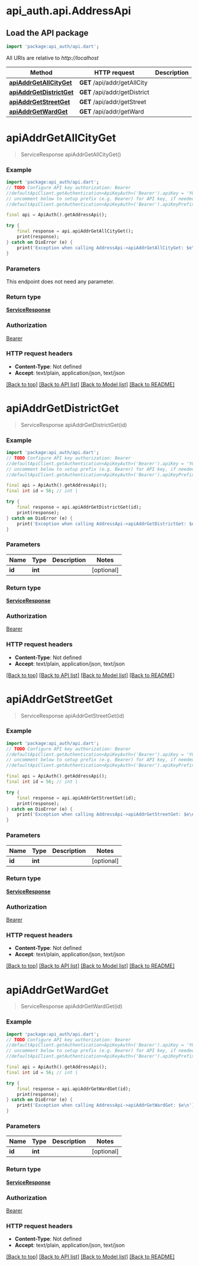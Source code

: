 # api_auth.api.AddressApi

## Load the API package
```dart
import 'package:api_auth/api.dart';
```

All URIs are relative to *http://localhost*

Method | HTTP request | Description
------------- | ------------- | -------------
[**apiAddrGetAllCityGet**](AddressApi.md#apiaddrgetallcityget) | **GET** /api/addr/getAllCity | 
[**apiAddrGetDistrictGet**](AddressApi.md#apiaddrgetdistrictget) | **GET** /api/addr/getDistrict | 
[**apiAddrGetStreetGet**](AddressApi.md#apiaddrgetstreetget) | **GET** /api/addr/getStreet | 
[**apiAddrGetWardGet**](AddressApi.md#apiaddrgetwardget) | **GET** /api/addr/getWard | 


# **apiAddrGetAllCityGet**
> ServiceResponse apiAddrGetAllCityGet()



### Example
```dart
import 'package:api_auth/api.dart';
// TODO Configure API key authorization: Bearer
//defaultApiClient.getAuthentication<ApiKeyAuth>('Bearer').apiKey = 'YOUR_API_KEY';
// uncomment below to setup prefix (e.g. Bearer) for API key, if needed
//defaultApiClient.getAuthentication<ApiKeyAuth>('Bearer').apiKeyPrefix = 'Bearer';

final api = ApiAuth().getAddressApi();

try {
    final response = api.apiAddrGetAllCityGet();
    print(response);
} catch on DioError (e) {
    print('Exception when calling AddressApi->apiAddrGetAllCityGet: $e\n');
}
```

### Parameters
This endpoint does not need any parameter.

### Return type

[**ServiceResponse**](ServiceResponse.md)

### Authorization

[Bearer](../README.md#Bearer)

### HTTP request headers

 - **Content-Type**: Not defined
 - **Accept**: text/plain, application/json, text/json

[[Back to top]](#) [[Back to API list]](../README.md#documentation-for-api-endpoints) [[Back to Model list]](../README.md#documentation-for-models) [[Back to README]](../README.md)

# **apiAddrGetDistrictGet**
> ServiceResponse apiAddrGetDistrictGet(id)



### Example
```dart
import 'package:api_auth/api.dart';
// TODO Configure API key authorization: Bearer
//defaultApiClient.getAuthentication<ApiKeyAuth>('Bearer').apiKey = 'YOUR_API_KEY';
// uncomment below to setup prefix (e.g. Bearer) for API key, if needed
//defaultApiClient.getAuthentication<ApiKeyAuth>('Bearer').apiKeyPrefix = 'Bearer';

final api = ApiAuth().getAddressApi();
final int id = 56; // int | 

try {
    final response = api.apiAddrGetDistrictGet(id);
    print(response);
} catch on DioError (e) {
    print('Exception when calling AddressApi->apiAddrGetDistrictGet: $e\n');
}
```

### Parameters

Name | Type | Description  | Notes
------------- | ------------- | ------------- | -------------
 **id** | **int**|  | [optional] 

### Return type

[**ServiceResponse**](ServiceResponse.md)

### Authorization

[Bearer](../README.md#Bearer)

### HTTP request headers

 - **Content-Type**: Not defined
 - **Accept**: text/plain, application/json, text/json

[[Back to top]](#) [[Back to API list]](../README.md#documentation-for-api-endpoints) [[Back to Model list]](../README.md#documentation-for-models) [[Back to README]](../README.md)

# **apiAddrGetStreetGet**
> ServiceResponse apiAddrGetStreetGet(id)



### Example
```dart
import 'package:api_auth/api.dart';
// TODO Configure API key authorization: Bearer
//defaultApiClient.getAuthentication<ApiKeyAuth>('Bearer').apiKey = 'YOUR_API_KEY';
// uncomment below to setup prefix (e.g. Bearer) for API key, if needed
//defaultApiClient.getAuthentication<ApiKeyAuth>('Bearer').apiKeyPrefix = 'Bearer';

final api = ApiAuth().getAddressApi();
final int id = 56; // int | 

try {
    final response = api.apiAddrGetStreetGet(id);
    print(response);
} catch on DioError (e) {
    print('Exception when calling AddressApi->apiAddrGetStreetGet: $e\n');
}
```

### Parameters

Name | Type | Description  | Notes
------------- | ------------- | ------------- | -------------
 **id** | **int**|  | [optional] 

### Return type

[**ServiceResponse**](ServiceResponse.md)

### Authorization

[Bearer](../README.md#Bearer)

### HTTP request headers

 - **Content-Type**: Not defined
 - **Accept**: text/plain, application/json, text/json

[[Back to top]](#) [[Back to API list]](../README.md#documentation-for-api-endpoints) [[Back to Model list]](../README.md#documentation-for-models) [[Back to README]](../README.md)

# **apiAddrGetWardGet**
> ServiceResponse apiAddrGetWardGet(id)



### Example
```dart
import 'package:api_auth/api.dart';
// TODO Configure API key authorization: Bearer
//defaultApiClient.getAuthentication<ApiKeyAuth>('Bearer').apiKey = 'YOUR_API_KEY';
// uncomment below to setup prefix (e.g. Bearer) for API key, if needed
//defaultApiClient.getAuthentication<ApiKeyAuth>('Bearer').apiKeyPrefix = 'Bearer';

final api = ApiAuth().getAddressApi();
final int id = 56; // int | 

try {
    final response = api.apiAddrGetWardGet(id);
    print(response);
} catch on DioError (e) {
    print('Exception when calling AddressApi->apiAddrGetWardGet: $e\n');
}
```

### Parameters

Name | Type | Description  | Notes
------------- | ------------- | ------------- | -------------
 **id** | **int**|  | [optional] 

### Return type

[**ServiceResponse**](ServiceResponse.md)

### Authorization

[Bearer](../README.md#Bearer)

### HTTP request headers

 - **Content-Type**: Not defined
 - **Accept**: text/plain, application/json, text/json

[[Back to top]](#) [[Back to API list]](../README.md#documentation-for-api-endpoints) [[Back to Model list]](../README.md#documentation-for-models) [[Back to README]](../README.md)

